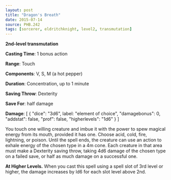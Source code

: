 ```yaml
---
layout: post
title: "Dragon's Breath"
date: 2015-07-14
source: PHB.242
tags: [sorcerer, eldritchknight, level2, transmutation]
---
```


**2nd-level transmutation**

**Casting Time**: 1 bonus action

**Range**: Touch

**Components**: V, S, M (a hot pepper)

**Duration**: Concentration, up to 1 minute

**Saving Throw**: Dexterity

**Save For**: half damage

**Damage**: [ { "dice": "3d6", label: "element of choice", "damagebonus": 0, "addstat": false, "prof": false, "higherlevels": "1d6" } ]

You touch one willing creature and imbue it with the power to spew magical energy from its mouth, provided it has one. Choose acid, cold, fire, lightning, or poison. Until the spell ends, the creature can use an action to exhale energy of the chosen type in a 4m cone. Each creature in that area must make a Dexterity saving throw, taking 4d6 damage of the chosen type on a failed save, or half as much damage on a successful one.

**At Higher Levels.** When you cast this spell using a spell slot of 3rd level or higher, the damage increases by ld6 for each slot level above 2nd.